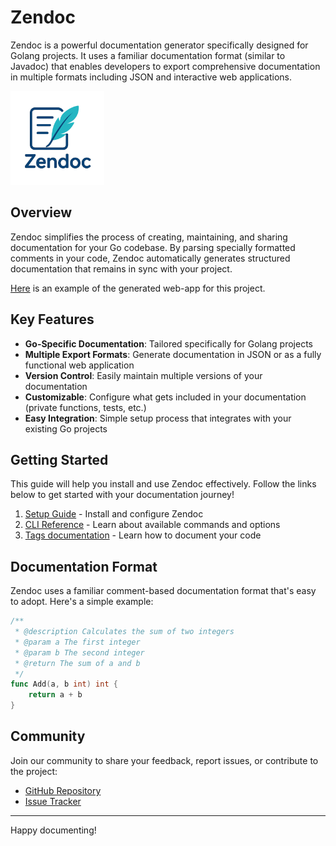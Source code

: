 # Zendoc

Zendoc is a powerful documentation generator specifically designed for Golang projects. It uses a familiar documentation format (similar to Javadoc) that enables developers to export comprehensive documentation in multiple formats including JSON and interactive web applications.

<img src="./assets/logo.png" width="150" alt="Zendoc Logo" />

## Overview

Zendoc simplifies the process of creating, maintaining, and sharing documentation for your Go codebase. By parsing specially formatted comments in your code, Zendoc automatically generates structured documentation that remains in sync with your project.

[Here](https://zendoc.netlify.app/) is an example of the generated web-app for this project.

## Key Features

- **Go-Specific Documentation**: Tailored specifically for Golang projects
- **Multiple Export Formats**: Generate documentation in JSON or as a fully functional web application
- **Version Control**: Easily maintain multiple versions of your documentation
- **Customizable**: Configure what gets included in your documentation (private functions, tests, etc.)
- **Easy Integration**: Simple setup process that integrates with your existing Go projects

## Getting Started

This guide will help you install and use Zendoc effectively. Follow the links below to get started with your documentation journey!

1. [Setup Guide](./documentation/setup.md) - Install and configure Zendoc
2. [CLI Reference](./documentation/cli.md) - Learn about available commands and options
3. [Tags documentation](./documentation/tag.md) - Learn how to document your code

## Documentation Format

Zendoc uses a familiar comment-based documentation format that's easy to adopt. Here's a simple example:

```go
/**
 * @description Calculates the sum of two integers
 * @param a The first integer
 * @param b The second integer
 * @return The sum of a and b
 */
func Add(a, b int) int {
    return a + b
}
```

## Community

Join our community to share your feedback, report issues, or contribute to the project:

- [GitHub Repository](https://github.com/ZenDocLabs/zendoc)
- [Issue Tracker](https://github.com/ZenDocLabs/zendoc/issues)

---

Happy documenting!
